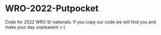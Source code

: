 # WRO-2022-Putpocket
Code for 2022 WRO Sr nationals. If you copy our code we will find you and make your day unpleasent >:(
